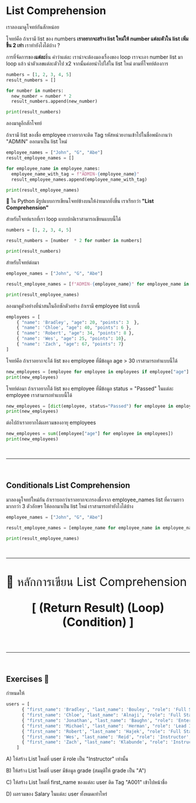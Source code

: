 # List Comprehension

เราลองมาดูโจทย์กันสักหน่อย

โจทย์คือ ถ้าเรามี list ของ numbers **เราอยากจะสร้าง list ใหม่ให้ number แต่ละตัวใน list เพิ่มขึ้น 2 เท่า** เราทำยังไงได้บ้าง ?

การที่จัดการของ**แต่ละ**ชิ้น คำว่าแต่ละ เราน่าจะต้องมองเรื่องของ loop เราจะเอา number list มา loop แล้ว นำตัวเลขแต่ละตัวไป x2 จากนั้นค่อยนำไปใส่ใน list ใหม่ ตามที่โจทย์ต้องการ

```python
numbers = [1, 2, 3, 4, 5]
result_numbers = []

for number in numbers:
  new_number = number * 2
  result_numbers.append(new_number)

print(result_numbers)
```

ลองมาดูอีกสักโจทย์

ถ้าเรามี list ของชื่อ employee เราอยากจะติด Tag รหัสหน่วยงานเข้าไปในชื่อพนักงานว่า "ADMIN" ออกมาเป็น list ใหม่

```python
employee_names = ["John", "G", "Abe"]
result_employee_names = []

for employee_name in employee_names:
  employee_name_with_tag = f"ADMIN-{employee_name}"
  result_employee_names.append(employee_name_with_tag)

print(result_employee_names)
```

🌟 ใน Python มีรูปแบบการเขียนโจทย์ข้างบนให้ง่ายมากยิ่งขึ้น เราเรียกว่า **"List Comprehension"**

สำหรับโจทย์แรกที่เรา loop แบบปกติเราสามารถเขียนแบบนี้ได้

```python
numbers = [1, 2, 3, 4, 5]

result_numbers = [number  * 2 for number in numbers]

print(result_numbers)
```

สำหรับโจทย์ต่อมา

```python
employee_names = ["John", "G", "Abe"]

result_employee_names = [f"ADMIN-{employee_name}" for employee_name in employee_names]

print(result_employee_names)
```

ลองมาดูตัวอย่างที่น่าสนในอีกซักตัวอย่าง ถ้าเรามี employee list แบบนี้

```python
employees = [
    { "name": 'Bradley', "age": 20, "points": 3  },
    { "name": 'Chloe', "age": 40, "points": 6 },
    { "name": 'Robert', "age": 34, "points": 8 },
    { "name": 'Wes', "age": 25, "points": 10},
    { "name": 'Zach', "age": 67, "points": 7}
]
```

โจทย์คือ ถ้าเราอยากจะได้ list ของ employee ที่มีข้อมูล age > 30 เราสามารถทำแบบนี้ได้

```python
new_employees = [employee for employee in employees if employee["age"] > 30]
print(new_employees)
```

โจทย์ต่อมา ถ้าเราอยากได้ list ของ employee ที่มีข้อมูล status = "Passed" ในแต่ละ employee เราสามารถทำแบบนี้ได้

```python
new_employees = [dict(employee, status="Passed") for employee in employees if employee["age"] > 30]
print(new_employees)
```

ต่อไปถ้าเราอยากได้ผลรวมของอายุ employees

```python
new_employees = sum([employee["age"] for employee in employees])
print(new_employees)
```

<br><hr><br>

## Conditionals List Comprehension

มาลองดูโจทย์ใหม่กัน ถ้าเราบอกว่าเราอยากจะกรองชื่อจาก employee_names list ที่ความยาวมากกว่า 3 ตัวอักษร ให้ออกมาเป็น list ใหม่ เราสามารถทำยังไงได้บ้าง

```python
employee_names = ["John", "G", "Abe"]

result_employee_names = [employee_name for employee_name in employee_names if len(employee_name) > 3]

print(result_employee_names)
```

<br><hr><br>

<div>
  <span style="font-size: 32px; text-align:center">
  🌟 หลักการเขียน List Comprehension

**[ (Return Result) (Loop) (Condition) ]**
</span>

</div>

<br><hr><br>

## Exercises 🏅

กำหนดให้

```python
users = [
      { "first_name": 'Bradley', "last_name": 'Bouley', "role": 'Full Stack Resident', "salary", 200000 },
      { "first_name": 'Chloe', "last_name": 'Alnaji', "role": 'Full Stack Resident', "salary", 45000 },
      { "first_name": 'Jonathan', "last_name": 'Baughn', "role": 'Enterprise Instructor', "salary", 500000 },
      { "first_name": 'Michael', "last_name": 'Herman', "role": 'Lead Instructor', "salary", 100000 },
      { "first_name": 'Robert', "last_name": 'Hajek', "role": 'Full Stack Resident', "salary", 150000 },
      { "first_name": 'Wes', "last_name": 'Reid', "role": 'Instructor', "salary", 30400},
      { "first_name": 'Zach', "last_name": 'Klabunde', "role": 'Instructor', "salary", 350000}
    ]
```

A) ให้สร้าง List ใหม่ที่ user มี role เป็น "Instructor" เท่านั้น

B) ให้สร้าง List ใหม่ที่ user มีข้อมูล grade (สมมุติให้ grade เป็น "A")

C) ให้สร้าง List ใหม่ที่ first_name ของแต่ละ user ติด Tag "A001" เข้าไปหน้าชื่อ

D) ผลรวมของ Salary ในแต่ละ user ทั้งหมดเท่าไหร่
